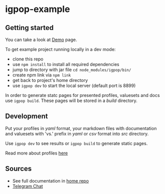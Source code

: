 # igpop-example

## Getting started

You can take a look at [Demo](https://healthsamurai.github.io/igpop-example/profiles/Patient/basic.html) page.

To get example project running locally in a dev mode:
* clone this repo
* use `npm install` to install all required dependencies
* jump to directory with jar file `cd node_modules/igpop/bin/` 
* create npm link via `npm link`
* get back to project's home directory
* use `igpop dev` to start the local server (default port is 8899)

In order to generate statc pages for presented profiles, valuesets and docs use `igpop build`. These pages will be stored in a *build* directory.

## Development

Put your profiles in *yaml* format, your markdown files with documentation and valuesets with 'vs.' prefix in *yaml* or *csv* format into *src* directory.

Use `igpop dev` to see results or `igpop build` to generate static pages.

Read more about profiles [here](https://github.com/HealthSamurai/igpop#profiles)

## Sources

* See full documentation in [home repo](https://github.com/HealthSamurai/igpop.git)
* [Telegram Chat](https://t.me/igpop)
